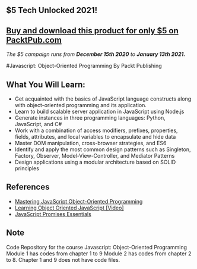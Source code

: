 ## $5 Tech Unlocked 2021!
[Buy and download this product for only $5 on PacktPub.com](https://www.packtpub.com/)
-----
*The $5 campaign         runs from __December 15th 2020__ to __January 13th 2021.__*

#Javascript: Object-Oriented Programming By Packt Publishing
## What You Will Learn:
* Get acquainted with the basics of JavaScript language constructs along with object-oriented programming and its application.
* Learn to build scalable server application in JavaScript using Node.js
* Generate instances in three programming languages: Python, JavaScript, and C#
* Work with a combination of access modifiers, prefixes, properties, fields, attributes, and local variables to encapsulate and hide data
* Master DOM manipulation, cross-browser strategies, and ES6
* Identify and apply the most common design patterns such as Singleton, Factory, Observer, Model-View-Controller, and Mediator Patterns
* Design applications using a modular architecture based on SOLID principles


## References
* [Mastering JavaScript Object-Oriented Programming](https://www.packtpub.com/web-development/mastering-javascript-object-oriented-programming?utm_source=github&utm_medium=repository&utm_campaign=9781785889103)
* [Learning Object Oriented JavaScript [Video]](https://www.packtpub.com/web-development/learning-object-oriented-javascript-video?utm_source=github&utm_medium=repository&utm_campaign=9781783554331...(video))
* [JavaScript Promises Essentials](https://www.packtpub.com/application-development/javascript-promises-essentials?utm_source=github&utm_medium=repository&utm_campaign=9781783985647)



## Note
Code Repository for the course Javascript: Object-Oriented Programming
Module 1 has codes from chapter 1 to 9
Module 2 has codes from chapter 2 to 8. Chapter 1 and 9 does not have code files.

